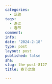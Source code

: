 ```yaml
---
categories:
  - 足迹
tags:
  - 浙江
  - 春节
comment: 
info: 
date: '2024-2-18'
type: post
layout: post
published: false
sha: 
slug: the-post-8127
title: 春节之旅

---
```

